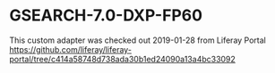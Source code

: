 # GSEARCH-7.0-DXP-FP60

This custom adapter was checked out 2019-01-28 from Liferay Portal https://github.com/liferay/liferay-portal/tree/c414a58748d738ada30b1ed24090a13a4bc33092